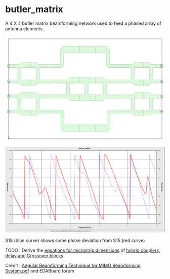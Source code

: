 # butler_matrix
A 4 X 4 butler matrix beamforming network used to feed a phased array of antenna elements.

![layout](./layout.png)

![waveform](./waveform.png)

S18 (blue curve) shows some phase deviation from S15 (red curve) 

TODO : Derive the [equations for microstrip dimensions](./microstrip_dimensions.png) of [hybrid couplers, delay and Crossover blocks](./circuit_blocks.png) 

Credit : [Angular Beamforming Technique for MIMO Beamforming System.pdf](https://www.researchgate.net/publication/258386128_Angular_Beamforming_Technique_for_MIMO_Beamforming_System) and EDABoard forum
